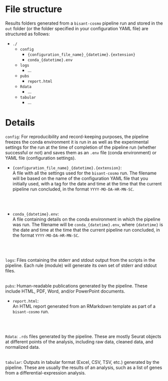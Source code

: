 # File structure
Results folders generated from a `bisant-cosmo` pipeline run and stored in the `out` folder (or the folder specified in your configuration YAML file) are structured as follows:

* `./`
    - `config`
        - `{configuration_file_name}_{datetime}.{extension}`
        - `conda_{datetime}.env`
    - `logs`
        - ...
    - `pubs`
        - `report.html` 
    - `Rdata`
        - ...
    - `tabular`
        - ...

# Details
`config`: For reproducibility and record-keeping purposes, the pipeline freezes the conda environment it is run in as well as the experimental settings for the run at the time of completion of the pipeline run (whether successful or not) and saves them as an `.env` file (conda environment) or YAML file (configuration settings).

* `{configuration_file_name}_{datetime}.{extension}`: <br /> 
A file with all the settings used for the `bisant-cosmo` run. The filename will be based on the name of the configuration YAML file that you initially used, with a tag for the date and time at the time that the current pipeline run concluded, in the format `YYYY-MO-DA-HR-MN-SC`.
<br />
<br />

* `conda_{datetime}.env`: <br />
A file containing details on the conda environment in which the pipeline was run. The filename will be `conda_{datetime}.env`, where `{datetime}` is the date and time at the time that the current pipeline run concluded, in the format `YYYY-MO-DA-HR-MN-SC`.  
<br />
<br />

`logs`: Files containing the stderr and stdout output from the scripts in the pipeline. Each rule (module) will generate its own set of stderr and stdout files.
<br />
<br />

`pubs`: Human-readable publications generated by the pipeline. These include HTML, PDF, Word, and/or PowerPoint documents.
* `report.html`: <br />
An HTML report generated from an RMarkdown template as part of a `bisant-cosmo` run. 
<br />
<br />

`Rdata`: `.rds` files generated by the pipeline. These are mostly Seurat objects at different points of the analysis, including raw data, cleaned data, and normalized data.
<br />
<br />

`tabular`: Outputs in tabular format (Excel, CSV, TSV, etc.) generated by the pipeline. These are usually the results of an analysis, such as a list of genes from a differential-expression analysis.